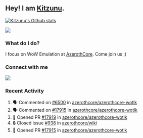 ## Hey! I am [Kitzunu](https://Github.com/Kitzunu).

<!--<a href="https://github-readme-stats.kitzunu.vercel.app/api?username=Kitzunu&show_icons=true&theme=dark">
  <img align="center" src="https://github-readme-stats.kitzunu.vercel.app/api?username=Kitzunu&show_icons=true&theme=dark" />
</a>-->

[![Kitzunu's Github stats](https://github-readme-stats.vercel.app/api?username=kitzunu&theme=github_dark&show_icons=true)](https://github.com/Kitzunu)

<a href="https://github-readme-stats.kitzunu.vercel.app/api?username=Kitzunu&show_icons=true&theme=dark">
  <img align="center" src="https://github-readme-stats.vercel.app/api/top-langs/?username=Kitzunu&layout=compact&theme=dark" />
</a>

### What do I do?

I focus on WoW Emulation at [AzerothCore](https://Github.com/AzerothCore). Come join us ;)

### Connect with me
[![](https://img.shields.io/badge/AzerothCore%20Discord-Connect%20with%20me!-green)](https://discord.com/invite/gkt4y2x)

### Recent Activity

<!--START_SECTION:activity-->
1. 🗣 Commented on [#6500](https://github.com/azerothcore/azerothcore-wotlk/issues/6500#issuecomment-1837185704) in [azerothcore/azerothcore-wotlk](https://github.com/azerothcore/azerothcore-wotlk)
2. 🗣 Commented on [#17915](https://github.com/azerothcore/azerothcore-wotlk/pull/17915#issuecomment-1837159076) in [azerothcore/azerothcore-wotlk](https://github.com/azerothcore/azerothcore-wotlk)
3. 💪 Opened PR [#17919](https://github.com/azerothcore/azerothcore-wotlk/pull/17919) in [azerothcore/azerothcore-wotlk](https://github.com/azerothcore/azerothcore-wotlk)
4. 🔒 Closed issue [#938](https://github.com/azerothcore/wiki/issues/938) in [azerothcore/wiki](https://github.com/azerothcore/wiki)
5. 💪 Opened PR [#17915](https://github.com/azerothcore/azerothcore-wotlk/pull/17915) in [azerothcore/azerothcore-wotlk](https://github.com/azerothcore/azerothcore-wotlk)
<!--END_SECTION:activity-->
